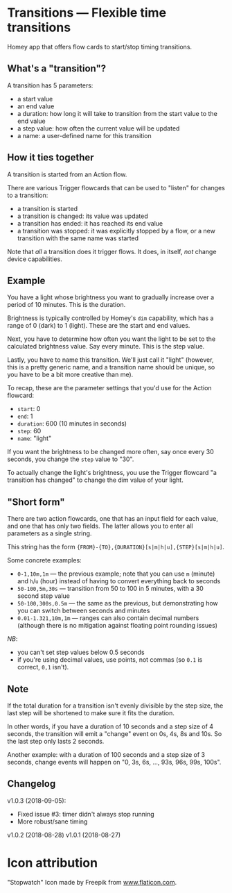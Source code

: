 # Transitions — Flexible time transitions

Homey app that offers flow cards to start/stop timing transitions.

## What's a "transition"?

A transition has 5 parameters:
- a start value
- an end value
- a duration: how long it will take to transition from the start value to the end value
- a step value: how often the current value will be updated
- a name: a user-defined name for this transition

## How it ties together

A transition is started from an Action flow.

There are various Trigger flowcards that can be used to "listen" for changes to a transition:
- a transition is started
- a transition is changed: its value was updated
- a transition has ended: it has reached its end value
- a transition was stopped: it was explicitly stopped by a flow, or a new transition with the same name was started

Note that _all_ a transition does it trigger flows. It does, in itself, _not_ change device capabilities.

## Example

You have a light whose brightness you want to gradually increase over a period of 10 minutes. This is the duration.

Brightness is typically controlled by Homey's `dim` capability, which has a range of 0 (dark) to 1 (light). These are the start and end values.

Next, you have to determine how often you want the light to be set to the calculated brightness value. Say every minute. This is the step value.

Lastly, you have to name this transition. We'll just call it "light" (however, this is a pretty generic name, and a transition name should be unique, so you have to be a bit more creative than me).

To recap, these are the parameter settings that you'd use for the Action flowcard:
- `start`: 0
- `end`: 1
- `duration`: 600 (10 minutes in seconds)
- `step`: 60
- `name`: "light"

If you want the brightness to be changed more often, say once every 30 seconds, you change the `step` value to "30".

To actually change the light's brightness, you use the Trigger flowcard "a transition has changed" to change the dim value of your light.

## "Short form"

There are two action flowcards, one that has an input field for each value, and one that has only two fields. The latter allows you to enter all parameters as a single string.

This string has the form `{FROM}-{TO},{DURATION}[s|m|h|u],{STEP}[s|m|h|u]`.

Some concrete examples:
- `0-1,10m,1m` — the previous example; note that you can use `m` (minute) and `h`/`u` (hour) instead of having to convert everything back to seconds
- `50-100,5m,30s` — transition from 50 to 100 in 5 minutes, with a 30 second step value
- `50-100,300s,0.5m` — the same as the previous, but demonstrating how you can switch between seconds and minutes
- `0.01-1.321,10m,1m` — ranges can also contain decimal numbers (although there is no mitigation against floating point rounding issues)

*NB*:
- you can't set step values below 0.5 seconds
- if you're using decimal values, use points, not commas (so `0.1` is correct, `0,1` isn't).

## Note

If the total duration for a transition isn't evenly divisible by the step size, the last step will be shortened to make sure it fits the duration.

In other words, if you have a duration of 10 seconds and a step size of 4 seconds, the transition will emit a "change" event on 0s, 4s, 8s and 10s. So the last step only lasts 2 seconds.

Another example: with a duration of 100 seconds and a step size of 3 seconds, change events will happen on "0, 3s, 6s, ..., 93s, 96s, 99s, 100s".

## Changelog

v1.0.3 (2018-09-05):
- Fixed issue #3: timer didn't always stop running
- More robust/sane timing

v1.0.2 (2018-08-28)
v1.0.1 (2018-08-27)

# Icon attribution

"Stopwatch" Icon made by Freepik from <a href="https://www.flaticon.com">www.flaticon.com</a>.
